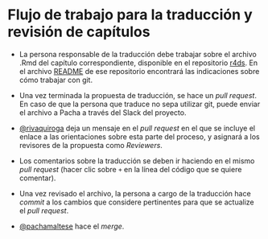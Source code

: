 # Flujo de trabajo para la traducción y revisión de capítulos

* La persona responsable de la traducción debe trabajar sobre el archivo .Rmd del capítulo correspondiente, disponible en el repositorio [r4ds](https://github.com/cienciadedatos/r4ds). En el archivo [README](https://github.com/cienciadedatos/r4ds/blob/traduccion/README.md) de ese repositorio encontrará las indicaciones sobre cómo trabajar con git.

* Una vez terminada la propuesta de traducción, se hace un _pull request_.  En caso de que la persona que traduce no sepa utilizar git, puede enviar el archivo a Pacha a través del Slack del proyecto. 

* [@rivaquiroga](https://github.com/rivaquiroga) deja un mensaje en el _pull request_ en el que se incluye el enlace a las orientaciones sobre esta parte del proceso, y asignará a los revisores de la propuesta como _Reviewers_.

* Los comentarios sobre la traducción se deben ir haciendo en el mismo _pull request_ (hacer clic sobre `+` en la línea del código que se quiere comentar). 

* Una vez revisado el archivo, la persona a cargo de la traducción hace _commit_ a los cambios que considere pertinentes para que se actualize el _pull request_.

* [@pachamaltese](https://github.com/pachamaltese) hace el _merge_.

